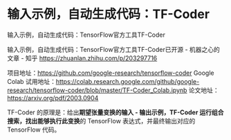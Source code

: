 # 输入示例，自动生成代码：TF-Coder
输入示例，自动生成代码：TensorFlow官方工具TF-Coder



输入示例，自动生成代码：TensorFlow官方工具TF-Coder已开源 - 机器之心的文章 - 知乎
https://zhuanlan.zhihu.com/p/203297716


项目地址：https://github.com/google-research/tensorflow-coder
Google Colab 试用地址：https://colab.research.google.com/github/google-research/tensorflow-coder/blob/master/TF-Coder_Colab.ipynb
论文地址：https://arxiv.org/pdf/2003.0904


TF-Coder 的原理是：给出**期望张量变换的输入 - 输出示例，TF-Coder 运行组合搜索，找出能够执行此变换**的 TensorFlow 表达式，并最终输出对应的 TensorFlow 代码。










